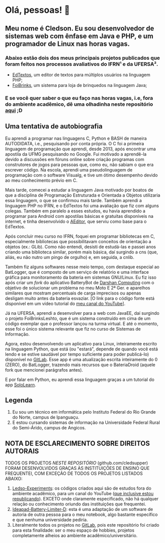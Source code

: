 # Olá, pessoas! 👋

## Meu nome é Cledson. Eu sou desenvolvedor de sistemas web com ênfase em Java e PHP, e um programador de Linux nas horas vagas.

### Abaixo estão dois dos meus principais projetos publicados que foram feitos nos processos avaliativos do IFRN¹ e da UFERSA².
- [EdTextos](https://github.com/cledsupper/edtextos), um editor de textos para múltiplos usuários na linguagem PHP;
- [FoiBrinks](https://github.com/cledsupper/foibrinksleshto-mvc), um sistema para loja de brinquedos na linguagem Java;

### E se você quer saber o que eu faço nas horas vagas, i.e, fora do ambiente acadêmico, dê uma olhadinha neste repositório [aqui](https://gitlab.com/cledsupper) ;D

## Uma tentativa de autobiografia

Eu aprendi a programar nas linguagens C, Python e BASH de maneira AUTODIDATA, i.e., pesquisando por conta própria. O C foi a primeira linguagem de programação que aprendi, desde 2013, após encontrar uma apostila da UFMG pesquisando no Google. Fui motivado a aprendê-la devido a discussões em fóruns online sobre criação programas com construtores de jogos para pessoas que, como eu, não sabiam o que era escrever código. Na escola, aprendi uma pseudolinguagem de programação com o software Visualg, e tive um ótimo desempenho devido ao meu conhecimento prévio em C.

Mais tarde, comecei a estudar a linguagem Java motivado por boatos de que a disciplina de Programação Estruturada e Orientada a Objetos utilizaria essa linguagem, o que se confirmou mais tarde. Também aprendi a linguagem PHP no IFRN, e o EdTextos foi uma avaliação que fiz com alguns colegas. Também em paralelo a esses estudos, eu havia aprendido a programar para Android com apostilas básicas e gratuitas disponíveis na internet, e tinha desenvolvido o [AEditor](https://gitlab.com/cledsupper/aeditor/), que serviu como base para o EdTextos.

Após concluir meu curso no IFRN, foquei em programar bibliotecas em C, especialmente bibliotecas que possibilitavam conceitos de orientação a objetos (ex.: GLib). Como não entendi, desisti de estudá-las e passei anos criando uma biblioteca similar, porém mais básica, daí surgindo a cns (que, aliás, eu não nutro um pingo de orgulho) e, em seguida, a cnlib.

Também fiz alguns softwares nesse meio tempo, com destaque especial ao BatLogger, que é composto de um serviço de relatório e uma interface gráfica para monitoramento da bateria em sistemas GNU/Linux. Eu fiz isso após criar um *fork* do aplicativo BatteryBot de [Darshan Computing](https://www.darshancomputing.com/) com o objetivo de solucionar um problema no meu Moto E 2ª Ger. e aparelhos similares que mostram percentuais de carga imprecisos ou apenas desligam muito antes da bateria esvaziar. \[O link para o código fonte está disponível em um vídeo tutorial do [meu canal do YouTube](https://www.youtube.com/channel/UCLaPbBMEC9LsOhF_pTecEqw)\].

Já na UFERSA, aprendi a desenvolver para a web com JavaEE, daí surgindo o projeto FoiBrinksLeshto, que é um sistema construído em cima de um código exemplar que o professor lançou na turma virtual. E até o momento, esse foi o único sistema relevante que fiz no curso de Sistemas de Informação.

Agora, estou desenvolvendo um aplicativo para Linux, inteiramente escrito na linguagem Python, que está (ou "estará", depende de quando você está lendo e se estive saudável por tempo suficiente para poder publicá-lo) disponível no [GitLab](https://gitlab.com/cledsupper/leshto-batt/). Esse app é uma atualização escrita inteiramente do 0 (ZERO), do BatLogger, trazendo mais recursos que o BateriaDroid (aquele fork que mencionei parágrafos antes).

E por falar em Python, eu aprendi essa linguagem graças a um tutorial do app [SoloLearn](https://drive.google.com/file/d/1pPBva92YUsDK9Qi4yObN3hxItMwscwk9/view).

## Legenda
1. Eu sou um técnico em informática pelo Instituto Federal do Rio Grande do Norte, campus de Ipanguaçu.
2. E estou cursando sistemas de informação na Universidade Federal Rural do Semi-Árido, campus de Angicos.

## NOTA DE ESCLARECIMENTO SOBRE DIREITOS AUTORAIS

TODOS OS PROJETOS *NESTE REPOSITÓRIO* (github.com\/cledsupper) FORAM DESENVOLVIDOS GRAÇAS ÀS INSTITUIÇÕES DE ENSINO QUE FREQUENTEI, COM EXCEÇÃO DE TODOS OS PROJETOS LISTADOS ABAIXO:

1. [Ledso-Experiments](https://github.com/cledsupper/Ledso-Experiments): os códigos criados aqui são de estudos fora do ambiente acadêmico, para um canal do YouTube ([que inclusive estou republicando](https://www.youtube.com/channel/UCLaPbBMEC9LsOhF_pTecEqw)). EXCETO onde claramente especificado, não há qualquer relação ou conhecimento oriundo das instituições que frequentei.
2. [Ideapad-Battery-Limiter-D](https://github.com/cledsupper/Ideapad-Battery-Limiter-D): esta é uma adaptação de um software de autoria de outra pessoa para o meu notebook, algo bastante específico e que nenhuma universidade pediria.
3. Literalmente todos os projetos no [GitLab](https://gitlab.com/cledsupper), pois este repositório foi criado para esta finalidade: ser o meu espaço de hobbies, projetos completamente alheios ao ambiente acadêmico/universitário.

